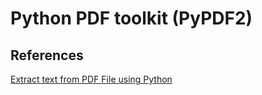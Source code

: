 # Python PDF toolkit (PyPDF2)


## References
[Extract text from PDF File using Python](https://www.geeksforgeeks.org/extract-text-from-pdf-file-using-python/)
